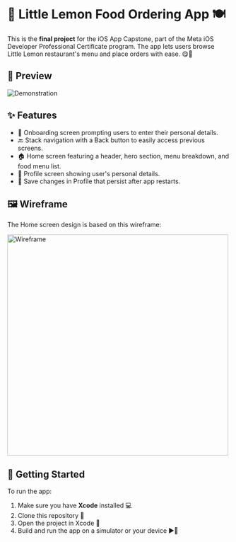 

# 🍋 Little Lemon Food Ordering App 🍽️

This is the **final project** for the iOS App Capstone, part of the Meta iOS Developer Professional Certificate program. The app lets users browse Little Lemon restaurant's menu and place orders with ease. 😋📱

## 👀 Preview

![Demonstration](https://user-images.githubusercontent.com/93353925/227747468-3e923704-873f-4a06-8bbb-8fad77580034.gif)

## ✨ Features

* 👋 Onboarding screen prompting users to enter their personal details.
* 🔙 Stack navigation with a Back button to easily access previous screens.
* 🏠 Home screen featuring a header, hero section, menu breakdown, and food menu list.
* 👤 Profile screen showing user's personal details.
* 💾 Save changes in Profile that persist after app restarts.

## 🖼️ Wireframe

The Home screen design is based on this wireframe:

<img width="500" alt="Wireframe" src="https://user-images.githubusercontent.com/93353925/227747759-133a6613-06cb-4797-95f1-37a668c8be67.png">

## 🚀 Getting Started

To run the app:

1. Make sure you have **Xcode** installed 💻
2. Clone this repository 🔄
3. Open the project in Xcode 📂
4. Build and run the app on a simulator or your device ▶️📱





